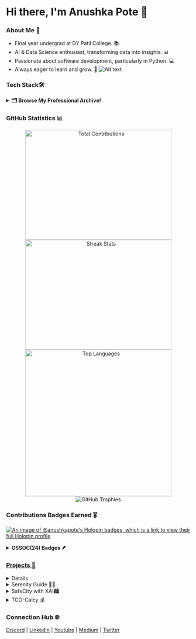 # Hi there, I'm Anushka Pote 👋

### About Me 🌟
- Final year undergrad at DY Patil College. 📚
- AI & Data Science enthusiast, transforming data into insights. 📊  
- Passionate about software development, particularly in Python. 💻  
- Always eager to learn and grow. 🚀
![Alt text](https://media.licdn.com/dms/image/v2/D5612AQFuWiuEBRAcNw/article-cover_image-shrink_423_752/article-cover_image-shrink_423_752/0/1694701932900?e=1736380800&v=beta&t=etynbJVvNXumGoQMUduTFDRc3cEsmA8J1_mnAPwTPgc)
 
### Tech Stack🛠️ 
<details>
  <summary><b>🗂️ Browse My Professional Archive!</b></summary>
  <p>
    Languages:
    <br>
    <img src="https://img.shields.io/badge/-Python-3776AB?style=flat-square&logo=python&logoColor=white" height="30" /> 
    <img src="https://img.shields.io/badge/-C++-00599C?style=flat-square&logo=c%2B%2B&logoColor=white" height="30" /> 
    <img src="https://img.shields.io/badge/-R-276DC3?style=flat-square&logo=r&logoColor=white" height="30" /> 
    <img src="https://img.shields.io/badge/-SQL-4479A1?style=flat-square&logo=postgresql&logoColor=white" height="30" /> 
    <img src="https://img.shields.io/badge/-JavaScript-F7DF1E?style=flat-square&logo=javascript&logoColor=black" height="30" />
    <img src="https://img.shields.io/badge/-HTML-E34F26?style=flat-square&logo=html5&logoColor=white" height="30" /> 
    <img src="https://img.shields.io/badge/-CSS-1572B6?style=flat-square&logo=css3&logoColor=white" height="30" /> 
    <br><br>
    Frameworks:
    <br>
    <img src="https://img.shields.io/badge/-Flask-000000?style=flat-square&logo=flask&logoColor=white" height="30" /> 
    <img src="https://img.shields.io/badge/-Django-092E20?style=flat-square&logo=django&logoColor=white" height="30" /> 
    <img src="https://img.shields.io/badge/-FastAPI-005571?style=flat-square&logo=fastapi&logoColor=white" height="30" /> 
    <img src="https://img.shields.io/badge/-Streamlit-FF4B4B?style=flat-square&logo=streamlit&logoColor=white" height="30" /> 
    <img src="https://img.shields.io/badge/-Matplotlib-003B57?style=flat-square&logo=matplotlib&logoColor=white" height="30" /> 
    <img src="https://img.shields.io/badge/-Google%20Analytics-E37400?style=flat-square&logo=google-analytics&logoColor=white" height="30" /> 
    <img src="https://img.shields.io/badge/-TensorFlow-FF6F00?style=flat-square&logo=tensorflow&logoColor=white" height="30" /> 
    <img src="https://img.shields.io/badge/-Bootstrap-563D7C?style=flat-square&logo=bootstrap&logoColor=white" height="30" /> 
    <br><br>
    Tools:
    <br>
    <img src="https://img.shields.io/badge/-PowerBI-F2C811?style=flat-square&logo=power-bi&logoColor=black" height="30" /> 
    <img src="https://img.shields.io/badge/-Excel-217346?style=flat-square&logo=microsoft-excel&logoColor=white" height="30" /> 
    <img src="https://img.shields.io/badge/-Jupyter-DA5B0D?style=flat-square&logo=jupyter&logoColor=white" height="30" /> 
    <img src="https://img.shields.io/badge/-Git-F05032?style=flat-square&logo=git&logoColor=white" height="30" /> 
    <img src="https://img.shields.io/badge/-GitHub-181717?style=flat-square&logo=github&logoColor=white" height="30" /> 
    <img src="https://img.shields.io/badge/-Tableau-E97627?style=flat-square&logo=tableau&logoColor=white" height="30" /> 
  </p>
</details>

### GitHub Statistics 📊
<p align="center">
  <img src="https://github-readme-stats.vercel.app/api?username=Anushka-Pote&show_icons=true&theme=radical" width="400" height="300" alt="Total Contributions" style="margin: 0;" /> 
  <img src="https://github-readme-streak-stats.herokuapp.com/?user=Anushka-Pote&theme=radical" width="400" height="300" alt="Streak Stats" style="margin: 0;" />
  <img src="https://github-readme-stats.vercel.app/api/top-langs/?username=Anushka-Pote&layout=compact&theme=radical" width="400" height="auto" alt="Top Languages" style="margin: 0;" />
  <img src="https://github-profile-trophy.vercel.app/?username=Anushka-Pote&theme=radical&no-frame=true&no-bg=true&margin-w=15" alt="GitHub Trophies" style="margin: 0;" />
</p>

### Contributions Badges Earned 🎖️
[![An image of @anushkapote's Holopin badges, which is a link to view their full Holopin profile](https://holopin.me/anushkapote)](https://holopin.io/@anushkapote)

<details>	
 <summary><b>GSSOC(24) Badges 🪶</b></summary><br>
<div style='display:flex; align-items:center;' align='center'><a href="https://gssoc.girlscript.tech/leaderboard">
<img src="https://raw.githubusercontent.com/GSSoC24/Postman-Challenge/main/docs/assets/Postman%20White.png" width="120px" height="120px" gap: 30px />
  <img src="https://raw.githubusercontent.com/GSSoC24/Postman-Challenge/main/docs/assets/1.png" width="120px" height="120px" gap: 20px />
  <img src="https://raw.githubusercontent.com/GSSoC24/Postman-Challenge/main/docs/assets/2.png" width="120px" height="120px" gap: 20px />
  <img src="https://raw.githubusercontent.com/GSSoC24/Postman-Challenge/main/docs/assets/3.png" width="120px" height="120px" gap: 20px />
  <img src="https://raw.githubusercontent.com/GSSoC24/Postman-Challenge/main/docs/assets/4.png" width="120px" height="120px" gap: 20px />
  <img src="https://raw.githubusercontent.com/GSSoC24/Postman-Challenge/main/docs/assets/5.png" width="120px" height="120px" gap: 20px />
</div>
</details>

### Projects 🚀

<details>
  <summary>Standout Platform 🌟</summary>
  This award-winning platform, which secured first place at the Code Without Barrier Microsoft Hackathon 24, revolutionizes personalized learning through tailored course recommendations. Standout Platform transforms user data into actionable insights, empowering learners to navigate their educational journeys effectively.  
  <a href="https://github.com/Anushka-Pote/StandOut-Platform">Repo</a> | <a href="https://youtu.be/r6Miayfoy2k">Demo</a>
</details>

<details>
  <summary>Serenity Guide 🧘‍♀️</summary>
  Serenify Guide is an innovative health and mind relaxation application that utilizes AI tools for effective stress and anger management. By providing personalized resources and techniques, it aims to enhance emotional well-being and promote mental clarity. This project has also been accepted for GirlScript Summer of Code 24 for contributions, reflecting its impact and relevance.  
  <a href="https://github.com/Anushka-Pote/Serenity-Guide">Repo</a> | <a href="https://youtu.be/j4-efJYhnzs">Demo</a>
</details>

<details>
  <summary>SafeCity with XAI🏙️</summary>
  SafeCity harnesses the power of Explainable AI to enhance urban safety through transparent decision-making. The project focuses on providing insights into safety measures and their effectiveness, fostering trust within communities. By bridging the gap between technology and public safety, SafeCity aims to create a safer urban environment.  
  <a href="https://github.com/Anushka-Pote/SafeCity-with-XAI">Repo</a> | <a href="https://youtu.be/Zo1i4-fzEps">Demo</a>
</details>

<details>
  <summary>TCO-Calcy 💰</summary>
  TCO-Calcy is a cloud-based tool designed to calculate the Total Cost of Ownership, offering businesses critical insights for strategic financial decisions. By leveraging machine learning algorithms, this application provides predictive analytics that helps organizations optimize their investments. The comprehensive reporting feature enhances clarity and aids in effective budgeting.  
  <a href="https://github.com/Anushka-Pote/TCO-Cloud-Calcy">Repo</a> | <a href="https://youtu.be/7Cs2A7y_Mk4">Demo</a>
</details>

### Connection Hub 🌐

[Discord](https://discord.com/users/poteanu)  |  [LinkedIn](https://www.linkedin.com/in/anushka-pote/)  |  [Youtube](https://www.youtube.com/@anushkapote6925)  | [Medium](https://medium.com/@anushkapote1603)  |  [Twitter](https://x.com/AnushkaPote)


